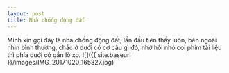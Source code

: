 ```yaml
---
layout: post
title: Nhà chống động đất
---
```

Mình xin gọi đây là nhà chống động đất, lần đầu tiên thấy luôn, bên ngoài nhìn bình thường, chắc ở dưới có cơ cấu gì đó, nhớ hồi nhỏ coi phim tài liệu thì phía dưới có gắn lò xo.
![]({{ site.baseurl }}/images/IMG_20171020_165327.jpg)

